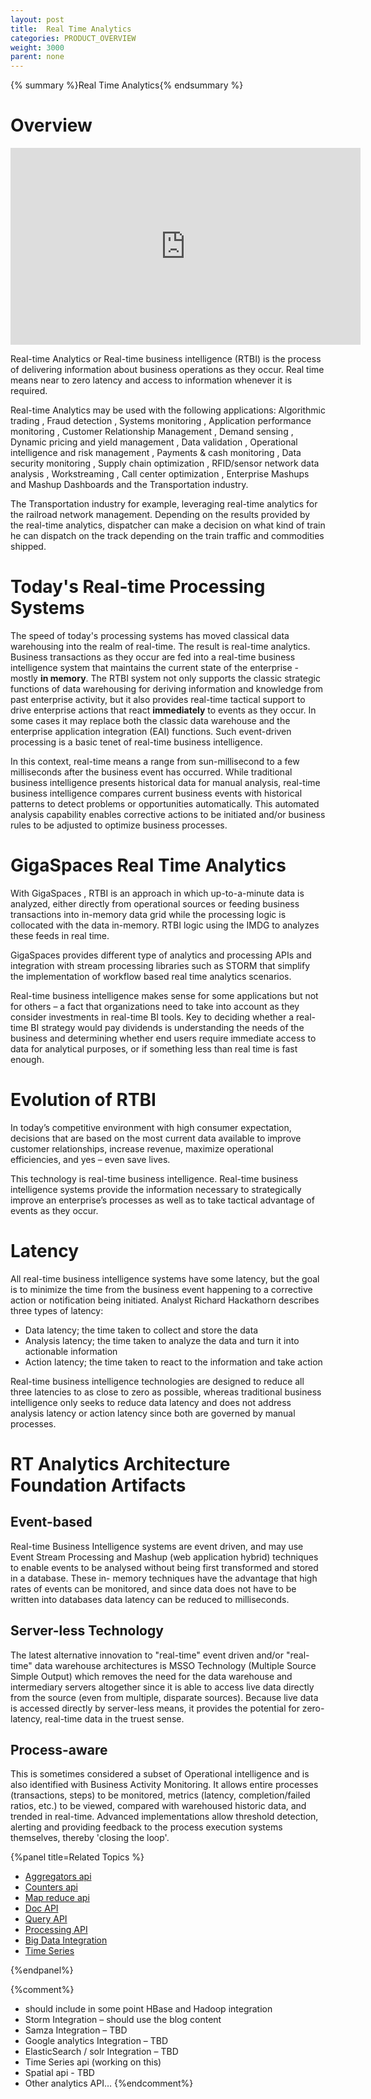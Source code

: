 ```yaml
---
layout: post
title:  Real Time Analytics
categories: PRODUCT_OVERVIEW
weight: 3000
parent: none
---
```


{% summary %}Real Time Analytics{% endsummary %}

# Overview


<object width="560" height="315"><param name="movie" value="http://www.youtube.com/v/ioHwEsARPWI?version=3&amp;hl=en_US"></param><param name="allowFullScreen" value="true"></param><param name="allowscriptaccess" value="always"></param><embed src="http://www.youtube.com/v/ioHwEsARPWI?version=3&amp;hl=en_US" type="application/x-shockwave-flash" width="560" height="315" allowscriptaccess="always" allowfullscreen="true"></embed></object>


Real-time Analytics or Real-time business intelligence (RTBI) is the process of delivering information about business operations as they occur. Real time means near to zero latency and access to information whenever it is required.

Real-time Analytics may be used with the following applications:  Algorithmic trading , Fraud detection , Systems monitoring , Application performance monitoring , Customer Relationship Management , Demand sensing , Dynamic pricing and yield management , Data validation , Operational intelligence and risk management , Payments & cash monitoring , Data security monitoring , Supply chain optimization , RFID/sensor network data analysis , Workstreaming , Call center optimization , Enterprise Mashups and Mashup Dashboards and the Transportation industry.

The Transportation industry for example, leveraging real-time analytics for the railroad network management. Depending on the results provided by the real-time analytics, dispatcher can make a decision on what kind of train he can dispatch on the track depending on the train traffic and commodities shipped.

# Today's Real-time Processing Systems
The speed of today's processing systems has moved classical data warehousing into the realm of real-time. The result is real-time analytics. Business transactions as they occur are fed into a real-time business intelligence system that maintains the current state of the enterprise - mostly **in memory**. The RTBI system not only supports the classic strategic functions of data warehousing for deriving information and knowledge from past enterprise activity, but it also provides real-time tactical support to drive enterprise actions that react **immediately** to events as they occur. In some cases it may replace both the classic data warehouse and the enterprise application integration (EAI) functions. Such event-driven processing is a basic tenet of real-time business intelligence.

In this context, real-time means a range from sun-millisecond to a few milliseconds after the business event has occurred. While traditional business intelligence presents historical data for manual analysis, real-time business intelligence compares current business events with historical patterns to detect problems or opportunities automatically. This automated analysis capability enables corrective actions to be initiated and/or business rules to be adjusted to optimize business processes.

# GigaSpaces Real Time Analytics
With GigaSpaces , RTBI is an approach in which up-to-a-minute data is analyzed, either directly from operational sources or feeding business transactions into in-memory data grid while the processing logic is collocated with the data in-memory. RTBI logic using the IMDG to analyzes these feeds in real time. 

GigaSpaces provides different type of analytics and processing APIs and integration with stream processing libraries such as STORM that simplify the implementation of workflow based real time analytics scenarios.

Real-time business intelligence makes sense for some applications but not for others – a fact that organizations need to take into account as they consider investments in real-time BI tools. Key to deciding whether a real-time BI strategy would pay dividends is understanding the needs of the business and determining whether end users require immediate access to data for analytical purposes, or if something less than real time is fast enough.

# Evolution of RTBI
In today’s competitive environment with high consumer expectation, decisions that are based on the most current data available to improve customer relationships, increase revenue, maximize operational efficiencies, and yes – even save lives.

This technology is real-time business intelligence. Real-time business intelligence systems provide the information necessary to strategically improve an enterprise’s processes as well as to take tactical advantage of events as they occur.

# Latency
All real-time business intelligence systems have some latency, but the goal is to minimize the time from the business event happening to a corrective action or notification being initiated. Analyst Richard Hackathorn describes three types of latency:
- Data latency; the time taken to collect and store the data
- Analysis latency; the time taken to analyze the data and turn it into actionable information
- Action latency; the time taken to react to the information and take action

Real-time business intelligence technologies are designed to reduce all three latencies to as close to zero as possible, whereas traditional business intelligence only seeks to reduce data latency and does not address analysis latency or action latency since both are governed by manual processes.

# RT Analytics Architecture Foundation Artifacts

## Event-based
Real-time Business Intelligence systems are event driven, and may use Event Stream Processing and Mashup (web application hybrid) techniques to enable events to be analysed without being first transformed and stored in a database. These in- memory techniques have the advantage that high rates of events can be monitored, and since data does not have to be written into databases data latency can be reduced to milliseconds.

## Server-less Technology
The latest alternative innovation to "real-time" event driven and/or "real-time" data warehouse architectures is MSSO Technology (Multiple Source Simple Output) which removes the need for the data warehouse and intermediary servers altogether since it is able to access live data directly from the source (even from multiple, disparate sources). Because live data is accessed directly by server-less means, it provides the potential for zero-latency, real-time data in the truest sense.

## Process-aware
This is sometimes considered a subset of Operational intelligence and is also identified with Business Activity Monitoring. It allows entire processes (transactions, steps) to be monitored, metrics (latency, completion/failed ratios, etc.) to be viewed, compared with warehoused historic data, and trended in real-time. Advanced implementations allow threshold detection, alerting and providing feedback to the process execution systems themselves, thereby 'closing the loop'.




{%panel title=Related Topics %}

- [Aggregators api]({%latestjavaurl%}/aggregators.html)
- [Counters api]({%latestjavaurl%}/counters.html)
- [Map reduce api]({%latestjavaurl%}/task-execution-over-the-space.html)
- [Doc API]({%latestjavaurl%}/document-api.html)
- [Query API]({%latestjavaurl%}/querying-the-space.html)
- [Processing API]({%latestjavaurl%}/event-processing.html)
- [Big Data Integration]({%latestjavaurl%}/big-data.html)
- [Time Series](/sbp/time-series.html)

{%endpanel%}

{%comment%}
- should include in some point HBase and Hadoop integration
- Storm Integration – should use the blog content
- Samza Integration – TBD
- Google analytics Integration – TBD
- ElasticSearch / solr Integration – TBD
- Time Series api (working on this)
- Spatial api - TBD
- Other analytics API…
{%endcomment%}


